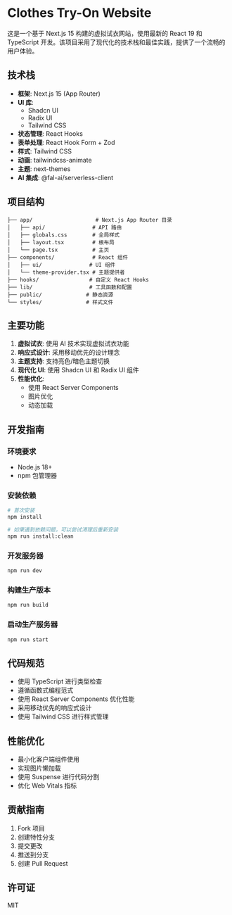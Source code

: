 # Clothes Try-On Website

这是一个基于 Next.js 15 构建的虚拟试衣网站，使用最新的 React 19 和 TypeScript 开发。该项目采用了现代化的技术栈和最佳实践，提供了一个流畅的用户体验。

## 技术栈

- **框架**: Next.js 15 (App Router)
- **UI 库**: 
  - Shadcn UI
  - Radix UI
  - Tailwind CSS
- **状态管理**: React Hooks
- **表单处理**: React Hook Form + Zod
- **样式**: Tailwind CSS
- **动画**: tailwindcss-animate
- **主题**: next-themes
- **AI 集成**: @fal-ai/serverless-client

## 项目结构

```
├── app/                    # Next.js App Router 目录
│   ├── api/               # API 路由
│   ├── globals.css        # 全局样式
│   ├── layout.tsx         # 根布局
│   └── page.tsx           # 主页
├── components/            # React 组件
│   ├── ui/               # UI 组件
│   └── theme-provider.tsx # 主题提供者
├── hooks/                # 自定义 React Hooks
├── lib/                  # 工具函数和配置
├── public/              # 静态资源
└── styles/              # 样式文件
```

## 主要功能

1. **虚拟试衣**: 使用 AI 技术实现虚拟试衣功能
2. **响应式设计**: 采用移动优先的设计理念
3. **主题支持**: 支持亮色/暗色主题切换
4. **现代化 UI**: 使用 Shadcn UI 和 Radix UI 组件
5. **性能优化**: 
   - 使用 React Server Components
   - 图片优化
   - 动态加载

## 开发指南

### 环境要求

- Node.js 18+
- npm 包管理器

### 安装依赖

```bash
# 首次安装
npm install

# 如果遇到依赖问题，可以尝试清理后重新安装
npm run install:clean
```

### 开发服务器

```bash
npm run dev
```

### 构建生产版本

```bash
npm run build
```

### 启动生产服务器

```bash
npm run start
```

## 代码规范

- 使用 TypeScript 进行类型检查
- 遵循函数式编程范式
- 使用 React Server Components 优化性能
- 采用移动优先的响应式设计
- 使用 Tailwind CSS 进行样式管理

## 性能优化

- 最小化客户端组件使用
- 实现图片懒加载
- 使用 Suspense 进行代码分割
- 优化 Web Vitals 指标

## 贡献指南

1. Fork 项目
2. 创建特性分支
3. 提交更改
4. 推送到分支
5. 创建 Pull Request

## 许可证

MIT 